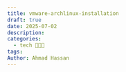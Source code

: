 ```yaml
---
title: vmware-archlinux-installation
draft: true
date: 2025-07-02
description: 
categories:
  - tech 👨🏻‍💻
tags: 
Author: Ahmad Hassan
---
```



